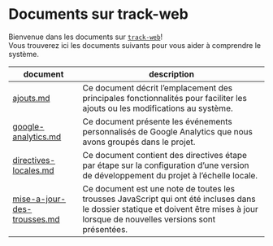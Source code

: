 # Documents sur track-web

Bienvenue dans les documents sur [`track-web`](https://github.com/cds-snc/track-web)!  
Vous trouverez ici les documents suivants pour vous aider à comprendre le système.

| document | description |
| -------- | ----------- |
| [ajouts.md](ajouts.md) | Ce document décrit l’emplacement des principales fonctionnalités pour faciliter les ajouts ou les modifications au système. |
| [google-analytics.md](google-analytics.md) | Ce document présente les événements personnalisés de Google Analytics que nous avons groupés dans le projet. |
| [directives-locales.md](directives-locales.md) | Ce document contient des directives étape par étape sur la configuration d’une version de développement du projet à l’échelle locale. |
| [mise-a-jour-des-trousses.md](mise-à-jour-des-trousses.md) | Ce document est une note de toutes les trousses JavaScript qui ont été incluses dans le dossier statique et doivent être mises à jour lorsque de nouvelles versions sont présentées. |
